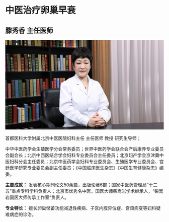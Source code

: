 # 中医治疗卵巢早衰

## 滕秀香 主任医师

![1678508759180](image/c01_115/1678508759180.png)

首都医科大学附属北京中医医院妇科主任 主任医师 教授 研究生导师；

中华中医药学会生殖医学分会常务委员；世界中医药学会联合会产后康养专业委员会副会长；北京中西医结合学会妇科专业委员会主任委员；北京妇产学会京津冀中医妇科分会主任委员；北京中医药学会妇科专业委员会、生殖医学专业委员会、宫廷医学研究专业委员会副主任委员；《中国临床医生杂志》《中国生育健康杂志》编委。


**主要成就：** 发表核心期刊论文50余篇，出版论著6部；国家中医药管理局“十二五”重点专科学科负责人；北京市优秀名中医，国医大师柴嵩岩学术继承人，“柴嵩岩国医大师传承工作室”负责人。


**专业特长：** 擅长卵巢储备功能减退性疾病、子宫内膜异位症、宫颈病变等妇科疑难病症的诊治。
